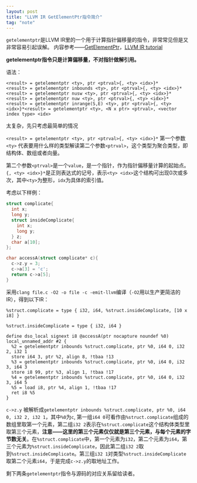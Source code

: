 ```yaml
---
layout: post
title: "LLVM IR GetElementPtr指令简介"
tag: "note"
---
```


`getelementptr`是LLVM  IR里的一个用于计算指针偏移量的指令，非常常见但是又非常容易引起误解。
内容参考——[GetElementPtr](https://llvm.org/docs/GetElementPtr.html)，[LLVM IR tutorial](https://llvm.org/devmtg/2019-04/slides/Tutorial-Bridgers-LLVM_IR_tutorial.pdf)

**getelementptr指令只是计算偏移量，不对指针做解引用。**

语法：

```
<result> = getelementptr <ty>, ptr <ptrval>{, <ty> <idx>}*
<result> = getelementptr inbounds <ty>, ptr <ptrval>{, <ty> <idx>}*
<result> = getelementptr nusw <ty>, ptr <ptrval>{, <ty> <idx>}*
<result> = getelementptr nuw <ty>, ptr <ptrval>{, <ty> <idx>}*
<result> = getelementptr inrange(S,E) <ty>, ptr <ptrval>{, <ty> <idx>}*<result> = getelementptr <ty>, <N x ptr> <ptrval>, <vector index type> <idx>
```

太复杂，先只考虑最简单的情况

`<result> = getelementptr <ty>, ptr <ptrval>{, <ty> <idx>}*`
第一个参数`<ty>` 代表要用什么样的类型解读第二个参数`<ptrval>`，这个类型为聚合类型，即结构体、数组或者向量。

第二个参数`<ptrval>`是一个`value`，是一个指针，作为指针偏移量计算的起始点。
  `{, <ty> <idx>}*`是正则表达式的记号，表示`<ty> <idx>`这个结构可出现0次或多次，其中`<ty>`为整形，`idx`为具体的索引值。

考虑以下样例：
```c
struct complicate{
  int x;
  long y;
  struct insideComplicate{
    int x;
    long y;
  } z;
  char a[10];
};

char accessA(struct complicate* c){
  c->z.y = 3;
  c->a[3] = 'c';
  return c->a[5];
}
```
采用`clang file.c -O2 -o file -c -emit-llvm`编译（`-O2`用以生产更简洁的IR），得到以下IR：

```
%struct.complicate = type { i32, i64, %struct.insideComplicate, [10 x i8] }

%struct.insideComplicate = type { i32, i64 }

define dso_local signext i8 @accessA(ptr nocapture noundef %0) local_unnamed_addr #2 {
  %2 = getelementptr inbounds %struct.complicate, ptr %0, i64 0, i32 2, i32 1
  store i64 3, ptr %2, align 8, !tbaa !13
  %3 = getelementptr inbounds %struct.complicate, ptr %0, i64 0, i32 3, i64 3
  store i8 99, ptr %3, align 1, !tbaa !17
  %4 = getelementptr inbounds %struct.complicate, ptr %0, i64 0, i32 3, i64 5
  %5 = load i8, ptr %4, align 1, !tbaa !17
  ret i8 %5
}
```
`c->z.y` 被解析成`getelementptr inbounds %struct.complicate, ptr %0, i64 0, i32 2, i32 1`，其中`%0`为`c`, 第一组`i64 0`可看作由`%struct.complicate`组成的数组里取第一个元素，第二组`i32 2`表示在`%struct.complicate`这个结构体类型里取第三个元素，**注意——这里的第三个元素仅仅就是第三个元素，与每个元素的字节数无关**。在`%struct.complicate`中，第一个元素为`i32`，第二个元素为`i64`，第三个元素为`%struct.insideComplicate`，因此第二组`i32 2`取到`%struct.insideComplicate`。第三组`i32 1`对类型`%struct.insideComplicate`取第二个元素`i64`，于是完成`c->z.y`的取地址工作。

剩下两条`getelementptr`指令与源码的对应关系留给读者。